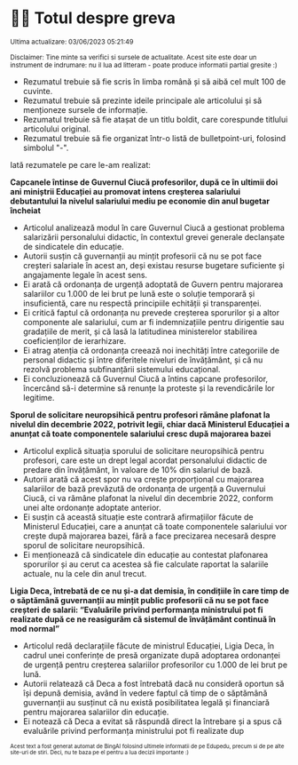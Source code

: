 # 👩‍🏫 Totul despre greva
<sub>Ultima actualizare: 03/06/2023 05:21:49</sub>

<sub>Disclaimer: Tine minte sa verifici si sursele de actualitate. Acest site este doar un instrument de indrumare: nu il lua ad litteram - poate produce informatii partial gresite :)</sub>

- Rezumatul trebuie să fie scris în limba română și să aibă cel mult 100 de cuvinte.
- Rezumatul trebuie să prezinte ideile principale ale articolului și să menționeze sursele de informație.
- Rezumatul trebuie să fie atașat de un titlu boldit, care corespunde titlului articolului original.
- Rezumatul trebuie să fie organizat într-o listă de bulletpoint-uri, folosind simbolul "-".

Iată rezumatele pe care le-am realizat:

**Capcanele întinse de Guvernul Ciucă profesorilor, după ce în ultimii doi ani miniștrii Educației au promovat intens creșterea salariului debutantului la nivelul salariului mediu pe economie din anul bugetar încheiat**

- Articolul analizează modul în care Guvernul Ciucă a gestionat problema salarizării personalului didactic, în contextul grevei generale declanșate de sindicatele din educație.
- Autorii susțin că guvernanții au mințit profesorii că nu se pot face creșteri salariale în acest an, deși existau resurse bugetare suficiente și angajamente legale în acest sens.
- Ei arată că ordonanța de urgență adoptată de Guvern pentru majorarea salariilor cu 1.000 de lei brut pe lună este o soluție temporară și insuficientă, care nu respectă principiile echității și transparenței.
- Ei critică faptul că ordonanța nu prevede creșterea sporurilor și a altor componente ale salariului, cum ar fi indemnizațiile pentru dirigentie sau gradațiile de merit, și că lasă la latitudinea ministerelor stabilirea coeficienților de ierarhizare.
- Ei atrag atenția că ordonanța creează noi inechități între categoriile de personal didactic și între diferitele niveluri de învățământ, și că nu rezolvă problema subfinanțării sistemului educațional.
- Ei concluzionează că Guvernul Ciucă a întins capcane profesorilor, încercând să-i determine să renunțe la proteste și la revendicările lor legitime.

**Sporul de solicitare neuropsihică pentru profesori rămâne plafonat la nivelul din decembrie 2022, potrivit legii, chiar dacă Ministerul Educației a anunțat că toate componentele salariului cresc după majorarea bazei**

- Articolul explică situația sporului de solicitare neuropsihică pentru profesori, care este un drept legal acordat personalului didactic de predare din învățământ, în valoare de 10% din salariul de bază.
- Autorii arată că acest spor nu va crește proporțional cu majorarea salariilor de bază prevăzută de ordonanța de urgență a Guvernului Ciucă, ci va rămâne plafonat la nivelul din decembrie 2022, conform unei alte ordonanțe adoptate anterior.
- Ei susțin că această situație este contrară afirmațiilor făcute de Ministerul Educației, care a anunțat că toate componentele salariului vor crește după majorarea bazei, fără a face precizarea necesară despre sporul de solicitare neuropsihică.
- Ei menționează că sindicatele din educație au contestat plafonarea sporurilor și au cerut ca acestea să fie calculate raportat la salariile actuale, nu la cele din anul trecut.

**Ligia Deca, întrebată de ce nu și-a dat demisia, în condițiile în care timp de o săptămână guvernanții au mințit public profesorii că nu se pot face creșteri de salarii: “Evaluările privind performanța ministrului pot fi realizate după ce ne reasigurăm că sistemul de învățământ continuă în mod normal”**

- Articolul redă declarațiile făcute de ministrul Educației, Ligia Deca, în cadrul unei conferințe de presă organizate după adoptarea ordonanței de urgență pentru creșterea salariilor profesorilor cu 1.000 de lei brut pe lună.
- Autorii relatează că Deca a fost întrebată dacă nu consideră oportun să își depună demisia, având în vedere faptul că timp de o săptămână guvernanții au susținut că nu există posibilitatea legală și financiară pentru majorarea salariilor din educație.
- Ei notează că Deca a evitat să răspundă direct la întrebare și a spus că evaluările privind performanța ministrului pot fi realizate dup


<sub><sub>Acest text a fost generat automat de BingAI folosind ultimele informatii de pe Edupedu, precum si de pe alte site-uri de stiri. Deci, nu te baza pe el pentru a lua decizii importante :)</sub></sub>